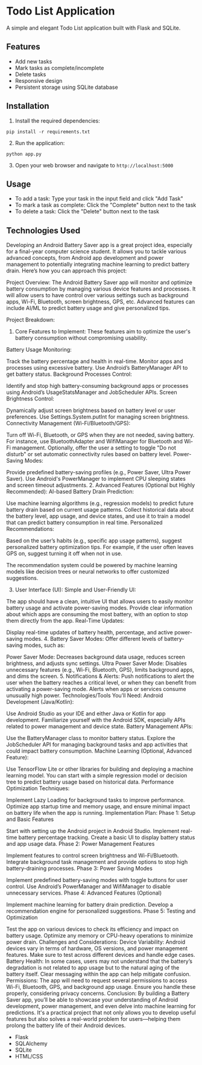 # Todo List Application

A simple and elegant Todo List application built with Flask and SQLite.

## Features

- Add new tasks
- Mark tasks as complete/incomplete
- Delete tasks
- Responsive design
- Persistent storage using SQLite database

## Installation

1. Install the required dependencies:
```
pip install -r requirements.txt
```

2. Run the application:
```
python app.py
```

3. Open your web browser and navigate to `http://localhost:5000`

## Usage

- To add a task: Type your task in the input field and click "Add Task"
- To mark a task as complete: Click the "Complete" button next to the task
- To delete a task: Click the "Delete" button next to the task

## Technologies Used



Developing an Android Battery Saver app is a great project idea, especially for a final-year computer science student. It allows you to tackle various advanced concepts, from Android app development and power management to potentially integrating machine learning to predict battery drain. Here’s how you can approach this project:

Project Overview:
The Android Battery Saver app will monitor and optimize battery consumption by managing various device features and processes. It will allow users to have control over various settings such as background apps, Wi-Fi, Bluetooth, screen brightness, GPS, etc. Advanced features can include AI/ML to predict battery usage and give personalized tips.

Project Breakdown:
1. Core Features to Implement:
These features aim to optimize the user's battery consumption without compromising usability.

Battery Usage Monitoring:

Track the battery percentage and health in real-time.
Monitor apps and processes using excessive battery.
Use Android’s BatteryManager API to get battery status.
Background Processes Control:

Identify and stop high battery-consuming background apps or processes using Android’s UsageStatsManager and JobScheduler APIs.
Screen Brightness Control:

Dynamically adjust screen brightness based on battery level or user preferences. Use Settings.System.putInt for managing screen brightness.
Connectivity Management (Wi-Fi/Bluetooth/GPS):

Turn off Wi-Fi, Bluetooth, or GPS when they are not needed, saving battery. For instance, use BluetoothAdapter and WifiManager for Bluetooth and Wi-Fi management.
Optionally, offer the user a setting to toggle "Do not disturb" or set automatic connectivity rules based on battery level.
Power-Saving Modes:

Provide predefined battery-saving profiles (e.g., Power Saver, Ultra Power Saver).
Use Android's PowerManager to implement CPU sleeping states and screen timeout adjustments.
2. Advanced Features (Optional but Highly Recommended):
AI-based Battery Drain Prediction:

Use machine learning algorithms (e.g., regression models) to predict future battery drain based on current usage patterns.
Collect historical data about the battery level, app usage, and device states, and use it to train a model that can predict battery consumption in real time.
Personalized Recommendations:

Based on the user’s habits (e.g., specific app usage patterns), suggest personalized battery optimization tips. For example, if the user often leaves GPS on, suggest turning it off when not in use.

The recommendation system could be powered by machine learning models like decision trees or neural networks to offer customized suggestions.

3. User Interface (UI):
Simple and User-Friendly UI:

The app should have a clean, intuitive UI that allows users to easily monitor battery usage and activate power-saving modes.
Provide clear information about which apps are consuming the most battery, with an option to stop them directly from the app.
Real-Time Updates:

Display real-time updates of battery health, percentage, and active power-saving modes.
4. Battery Saver Modes:
Offer different levels of battery-saving modes, such as:

Power Saver Mode: Decreases background data usage, reduces screen brightness, and adjusts sync settings.
Ultra Power Saver Mode: Disables unnecessary features (e.g., Wi-Fi, Bluetooth, GPS), limits background apps, and dims the screen.
5. Notifications & Alerts:
Push notifications to alert the user when the battery reaches a critical level, or when they can benefit from activating a power-saving mode.
Alerts when apps or services consume unusually high power.
Technologies/Tools You’ll Need:
Android Development (Java/Kotlin):

Use Android Studio as your IDE and either Java or Kotlin for app development.
Familiarize yourself with the Android SDK, especially APIs related to power management and device state.
Battery Management APIs:

Use the BatteryManager class to monitor battery status.
Explore the JobScheduler API for managing background tasks and app activities that could impact battery consumption.
Machine Learning (Optional, Advanced Feature):

Use TensorFlow Lite or other libraries for building and deploying a machine learning model.
You can start with a simple regression model or decision tree to predict battery usage based on historical data.
Performance Optimization Techniques:

Implement Lazy Loading for background tasks to improve performance.
Optimize app startup time and memory usage, and ensure minimal impact on battery life when the app is running.
Implementation Plan:
Phase 1: Setup and Basic Features

Start with setting up the Android project in Android Studio.
Implement real-time battery percentage tracking.
Create a basic UI to display battery status and app usage data.
Phase 2: Power Management Features

Implement features to control screen brightness and Wi-Fi/Bluetooth.
Integrate background task management and provide options to stop high battery-draining processes.
Phase 3: Power Saving Modes

Implement predefined battery-saving modes with toggle buttons for user control.
Use Android’s PowerManager and WifiManager to disable unnecessary services.
Phase 4: Advanced Features (Optional)

Implement machine learning for battery drain prediction.
Develop a recommendation engine for personalized suggestions.
Phase 5: Testing and Optimization

Test the app on various devices to check its efficiency and impact on battery usage.
Optimize any memory or CPU-heavy operations to minimize power drain.
Challenges and Considerations:
Device Variability: Android devices vary in terms of hardware, OS versions, and power management features. Make sure to test across different devices and handle edge cases.
Battery Health: In some cases, users may not understand that the battery’s degradation is not related to app usage but to the natural aging of the battery itself. Clear messaging within the app can help mitigate confusion.
Permissions: The app will need to request several permissions to access Wi-Fi, Bluetooth, GPS, and background app usage. Ensure you handle these properly, considering privacy concerns.
Conclusion:
By building a Battery Saver app, you’ll be able to showcase your understanding of Android development, power management, and even delve into machine learning for predictions. It's a practical project that not only allows you to develop useful features but also solves a real-world problem for users—helping them prolong the battery life of their Android devices.





- Flask
- SQLAlchemy
- SQLite
- HTML/CSS
